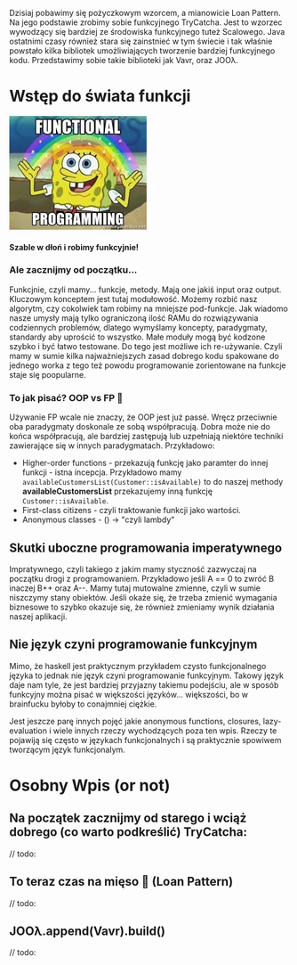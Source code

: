 
Dzisiaj pobawimy się pożyczkowym wzorcem, a mianowicie Loan Pattern. Na jego podstawie zrobimy sobie funkcyjnego TryCatcha. Jest to wzorzec wywodzący się bardziej ze środowiska funkcyjnego tuteż Scalowego. Java ostatnimi czasy również stara się zainstnieć w tym świecie i tak właśnie powstało kilka bibliotek umożliwiających tworzenie bardziej funkcyjnego kodu. Przedstawimy sobie takie biblioteki jak Vavr, oraz JOOλ.

# Wstęp do świata funkcji
![](download.jpeg)


#### Szable w dłoń i robimy funkcyjnie!
### Ale zacznijmy od początku... 
Funkcjnie, czyli mamy... funkcje, metody. Mają one jakiś input oraz output. Kluczowym konceptem jest tutaj modułowość. Możemy rozbić nasz algorytm, czy cokolwiek tam robimy na mniejsze pod-funkcje. Jak wiadomo nasze umysły mają tylko ograniczoną ilość RAMu do rozwiązywania codziennych problemów, dlatego wymyślamy koncepty, paradygmaty, standardy aby uprościć to wszystko. Małe moduły mogą być kodzone szybko i być łatwo testowane. Do tego jest możliwe ich re-używanie. Czyli mamy w sumie kilka najważniejszych zasad dobrego kodu spakowane do jednego worka z tego też powodu programowanie zorientowane na funkcje staje się poopularne. 

### To jak pisać? OOP vs FP 🥊
Używanie FP wcale nie znaczy, że OOP jest już passé. Wręcz przeciwnie oba paradygmaty doskonale ze sobą współpracują. 
Dobra może nie do końca współpracują, ale bardziej zastępują lub uzpełniają niektóre techniki zawierające się w innych paradygmatach. Przykładowo: 
* Higher-order functions - przekazują funkcję jako paramter do innej funkcji - istna incepcja. Przykładowo mamy `availableCustomersList(Customer::isAvailable)` to do naszej methody <b>availableCustomersList</b> przekazujemy inną funkcję `Customer::isAvailable`.
* First-class citizens - czyli traktowanie funkcji jako wartości. 
* Anonymous classes - () -> "czyli lambdy"

## Skutki uboczne programowania imperatywnego
Impratywnego, czyli takiego z jakim mamy styczność zazwyczaj na początku drogi z programowaniem. 
Przykładowo jeśli A == 0 to zwróć B inaczej B++ oraz A--. 
Mamy tutaj mutowalne zmienne, czyli w sumie niszczymy stany obiektów. 
Jeśli okaże się, że trzeba zmienić wymagania biznesowe to szybko okazuje się, że również zmieniamy wynik działania naszej aplikacji.


## Nie język czyni programowanie funkcyjnym
Mimo, że haskell jest praktycznym przykładem czysto funkcjonalnego języka to jednak nie język czyni programowanie funkcyjnym. Takowy język daje nam tyle, że jest bardziej przyjazny takiemu podejściu, ale w sposób funkcyjny można pisać w większości języków... większości, bo w brainfucku byłoby to conajmniej ciężkie.  


Jest jeszcze parę innych pojęć jakie  anonymous functions, closures, lazy-evaluation i wiele innych rzeczy wychodzących poza ten wpis. Rzeczy te pojawiją się często w językach funkcjonalnych i są praktycznie spowiwem tworzącym język funkcjonalym. 


## 

# Osobny Wpis (or not) #

## Na początek zacznijmy od starego i wciąż dobrego (co warto podkreślić) TryCatcha:
// todo: 

## To teraz czas na mięso 🍗  (Loan Pattern)
// todo: 

## JOOλ.append(Vavr).build()
// todo: 
